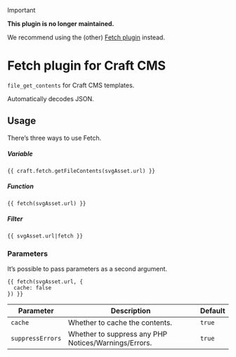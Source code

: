 > [!IMPORTANT]
>
> **This plugin is no longer maintained.**
> 
> We recommend using the (other) [Fetch plugin](https://plugins.craftcms.com/fetch) instead.

# Fetch plugin for Craft CMS

`file_get_contents` for Craft CMS templates.

Automatically decodes JSON.

## Usage

There’s three ways to use Fetch.

##### Variable

```twig
{{ craft.fetch.getFileContents(svgAsset.url) }}
```

##### Function

```twig
{{ fetch(svgAsset.url) }}
```

##### Filter

```twig
{{ svgAsset.url|fetch }}
```

### Parameters

It’s possible to pass parameters as a second argument.

```twig
{{ fetch(svgAsset.url, {
  cache: false
}) }}
```

| Parameter        | Description                                          | Default |
|------------------|------------------------------------------------------|---------|
| `cache`          | Whether to cache the contents.                       | `true`  |
| `suppressErrors` | Whether to suppress any PHP Notices/Warnings/Errors. | `true`  |
